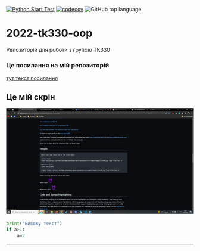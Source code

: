 [![Python Start Test](https://github.com/BobasB/2022-tk330-oop/actions/workflows/python-app.yml/badge.svg)](https://github.com/BobasB/2022-tk330-oop/actions/workflows/python-app.yml)
[![codecov](https://codecov.io/gh/BobasB/2022-tk330-oop/branch/main/graph/badge.svg?token=U9QBXU0HAC)](https://codecov.io/gh/BobasB/2022-tk330-oop)
![GitHub top language](https://img.shields.io/github/languages/top/BobasB/2022-tk330-oop?color=green&style=for-the-badge)
# 2022-tk330-oop
Репозиторій для роботи з групою ТК330

### Це посилання на мій репозиторій
[тут текст посилання](https://github.com/BobasB/2022-tk330-oop)


## Це мій скрін
![any text](https://github.com/BobasB/2022-tk330-oop/raw/main/images/scr_1.png)



```python
print("Вивожу текст")
if a>1: 
    a=2
```



---
